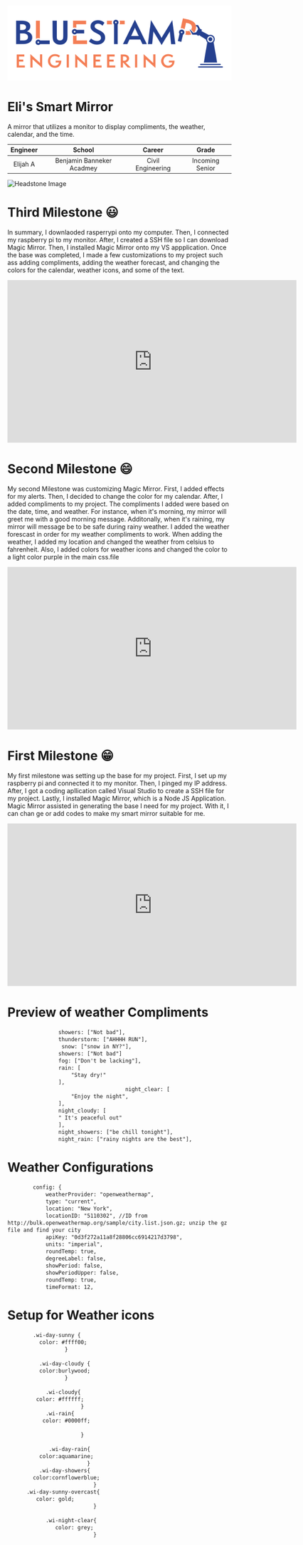 ![Headstone Image](https://raw.githubusercontent.com/BlueStampEng/BSE_Template_Portfolio/de8633f62b5da2234992a0178a6a72fd6df7e7e1/branding/BlueStamp-Logo.svg)

# Eli's Smart Mirror
A mirror that utilizes a monitor to display compliments, the weather, calendar, and the time.

| **Engineer** | **School** | **Career** | **Grade** |
|:--:|:--:|:--:|:--:|
|Elijah A |Benjamin Banneker Acadmey | Civil Engineering | Incoming Senior

![Headstone Image](https://mail.google.com/mail/u/0?ui=2&ik=6f327a6675&attid=0.1&permmsgid=msg-f:1738890330942308204&th=1821c78aff2d7f6c&view=att&disp=safe)

 


# Third Milestone 😃
In summary, I downlaoded rasperrypi onto my computer. Then, I connected my raspberry pi to my monitor. After, I created a SSH file so I can download Magic Mirror. Then, I installed Magic Mirror onto my VS appplication. Once the base was completed, I made a few customizations to my project such ass adding compliments, adding the weather forecast, and changing the colors for the calendar, weather icons, and some of the text.

<iframe width="650" height="365" src="https://www.youtube.com/embed/mhA53ow2ehU" title="Eli A Milestone 3" frameborder="0" allow="accelerometer; autoplay; clipboard-write; encrypted-media; gyroscope; picture-in-picture" allowfullscreen></iframe>
 
 
# Second Milestone 😄
My second Milestone was customizing Magic Mirror. First, I added effects for my alerts. Then, I decided to change the color for my calendar. After, I  added compliments to my project. The compliments I added were based on the date, time, and weather. For instance, when it's morning, my mirror will greet me with a good morning message. Additonally, when it's raining, my mirror will message be to be safe during rainy weather. I added the weather forescast in order for my weather compliments to work. When adding the weather, I added my location and changed the weather from celsius to fahrenheit. Also, I added colors for weather icons and changed the color to a light color purple in the main css.file

<iframe width="650" height="365" src="https://www.youtube.com/embed/MqkOFSvBFJ4" title="Eli A Milestone 2" frameborder="0" allow="accelerometer; autoplay; clipboard-write; encrypted-media; gyroscope; picture-in-picture" allowfullscreen></iframe>

# First Milestone 😁
My first milestone was setting up the base for my project. First, I set up my raspberry pi and connected it to my monitor. Then, I pinged my IP address. After, I got a coding apllication called Visual Studio to create a SSH file for my project. Lastly, I installed Magic Mirror, which is a Node JS Application. Magic Mirror assisted in generating the base I need for my project. With it, I can chan ge or add codes to make my smart mirror suitable for me.

  <iframe width="650" height="365" src="https://www.youtube.com/embed/HZR-vvzeD9Q" title="YouTube video player" frameborder="0" allow="accelerometer; autoplay; clipboard-write; encrypted-media; gyroscope; picture-in-picture" allowfullscreen></iframe>

# Preview of weather Compliments

					showers: ["Not bad"],
					thunderstorm: ["AHHHH RUN"],
					 snow: ["snow in NY?"],
					showers: ["Not bad"]
					fog: ["Don't be lacking"],
					rain: [
						"Stay dry!"
					],
                                         night_clear: [
						"Enjoy the night",
					],
					night_cloudy: [
					" It's peaceful out"
					],
					night_showers: ["be chill tonight"],
					night_rain: ["rainy nights are the best"],
					
     
 # Weather Configurations
 	                
			
			config: {
				weatherProvider: "openweathermap",
				type: "current",
				location: "New York",
				locationID: "5110302", //ID from http://bulk.openweathermap.org/sample/city.list.json.gz; unzip the gz file and find your city
				apiKey: "0d3f272a11a8f28806cc6914217d3798",
				units: "imperial",
				roundTemp: true,
				degreeLabel: false,
				showPeriod: false,
				showPeriodUpper: false,
				roundTemp: true,
				timeFormat: 12,
				
				
# Setup for Weather icons
        	.wi-day-sunny {
              color: #ffff00;
                      }

              .wi-day-cloudy {
              color:burlywood;
                      }

                .wi-cloudy{
             color: #ffffff;
                           }
                .wi-rain{
               color: #0000ff;

                           }

                 .wi-day-rain{
              color:aquamarine;
                             }
              .wi-day-showers{
            color:cornflowerblue;
                               }
          .wi-day-sunny-overcast{
             color: gold;
                               }

                .wi-night-clear{
                   color: grey;
                               }
